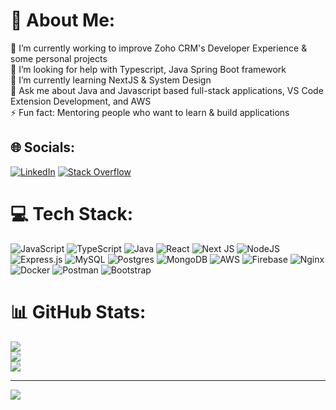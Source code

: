 # 💫 About Me:
🔭 I’m currently working to improve Zoho CRM's Developer Experience & some personal projects<br>🤝 I’m looking for help with  Typescript, Java Spring Boot framework<br>🌱 I’m currently learning NextJS & System Design<br>💬 Ask me about Java and Javascript based full-stack applications, VS Code Extension Development, and AWS<br>⚡ Fun fact: Mentoring people who want to learn & build applications


## 🌐 Socials:
[![LinkedIn](https://img.shields.io/badge/LinkedIn-%230077B5.svg?logo=linkedin&logoColor=white)](https://linkedin.com/in/aadarshp31) [![Stack Overflow](https://img.shields.io/badge/-Stackoverflow-FE7A16?logo=stack-overflow&logoColor=white)](https://stackoverflow.com/users/13779690/adarsh-pandey) 

# 💻 Tech Stack:
![JavaScript](https://img.shields.io/badge/javascript-%23323330.svg?style=for-the-badge&logo=javascript&logoColor=%23F7DF1E) ![TypeScript](https://img.shields.io/badge/typescript-%23007ACC.svg?style=for-the-badge&logo=typescript&logoColor=white) ![Java](https://img.shields.io/badge/java-%23323330.svg?style=for-the-badge&logo=java&logoColor=white) ![React](https://img.shields.io/badge/react-%2320232a.svg?style=for-the-badge&logo=react&logoColor=%2361DAFB) ![Next JS](https://img.shields.io/badge/Next-black?style=for-the-badge&logo=next.js&logoColor=white) ![NodeJS](https://img.shields.io/badge/node.js-6DA55F?style=for-the-badge&logo=node.js&logoColor=white) ![Express.js](https://img.shields.io/badge/express.js-%23404d59.svg?style=for-the-badge&logo=express&logoColor=%2361DAFB) ![MySQL](https://img.shields.io/badge/mysql-%2300f.svg?style=for-the-badge&logo=mysql&logoColor=white) ![Postgres](https://img.shields.io/badge/postgres-%23316192.svg?style=for-the-badge&logo=postgresql&logoColor=white) ![MongoDB](https://img.shields.io/badge/MongoDB-%234ea94b.svg?style=for-the-badge&logo=mongodb&logoColor=white) ![AWS](https://img.shields.io/badge/AWS-%23FF9900.svg?style=for-the-badge&logo=amazon-aws&logoColor=white) ![Firebase](https://img.shields.io/badge/firebase-%23039BE5.svg?style=for-the-badge&logo=firebase) ![Nginx](https://img.shields.io/badge/nginx-%23009639.svg?style=for-the-badge&logo=nginx&logoColor=white) ![Docker](https://img.shields.io/badge/docker-%230db7ed.svg?style=for-the-badge&logo=docker&logoColor=white) ![Postman](https://img.shields.io/badge/Postman-FF6C37?style=for-the-badge&logo=postman&logoColor=white) ![Bootstrap](https://img.shields.io/badge/bootstrap-%23563D7C.svg?style=for-the-badge&logo=bootstrap&logoColor=white)

# 📊 GitHub Stats:
![](https://github-readme-stats.vercel.app/api?username=aadarshp31&theme=dark&hide_border=false&include_all_commits=true&count_private=true)<br/>
![](https://github-readme-streak-stats.herokuapp.com/?user=aadarshp31&theme=dark&hide_border=false)<br/>
![](https://github-readme-stats.vercel.app/api/top-langs/?username=aadarshp31&theme=dark&hide_border=false&include_all_commits=true&count_private=true&layout=compact)

<!--
## 🏆 GitHub Trophies
![](https://github-profile-trophy.vercel.app/?username=aadarshp31&theme=radical&no-frame=false&no-bg=true&margin-w=4)
-->
---
[![](https://visitcount.itsvg.in/api?id=aadarshp31&icon=0&color=0)](https://visitcount.itsvg.in)

<!-- Proudly created with GPRM ( https://gprm.itsvg.in ) -->
